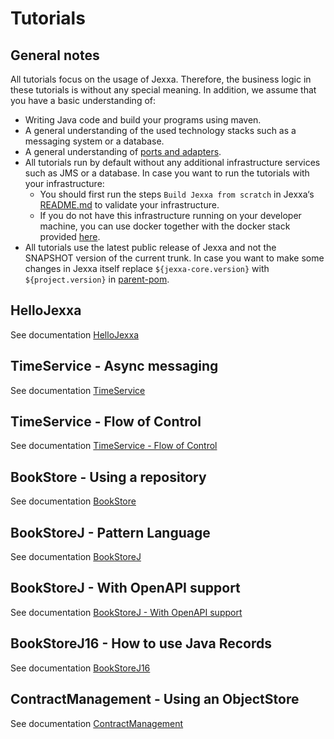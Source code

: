 # Tutorials 

## General notes

All tutorials focus on the usage of Jexxa. Therefore, the business logic in these tutorials is without any special meaning. In addition, we assume that you have a basic understanding of: 
* Writing Java code and build your programs using maven. 
* A general understanding of the used technology stacks such as a messaging system or a database.
* A general understanding of [ports and adapters](https://herbertograca.com/2017/11/16/explicit-architecture-01-ddd-hexagonal-onion-clean-cqrs-how-i-put-it-all-together/).
* All tutorials run by default without any additional infrastructure services such as JMS or a database. In case you want to run the tutorials with your infrastructure:
    * You should first run the steps `Build Jexxa from scratch` in Jexxa‘s [README.md](../README.md) to validate your infrastructure. 
    * If you do not have this infrastructure running on your developer machine, you can use docker together with the docker stack provided [here](https://github.com/repplix/Jexxa/blob/3.1.1-SNAPSHOT/jexxa-core/src/test/resources/DeveloperStack.yaml).
* All tutorials use the latest public release of Jexxa and not the SNAPSHOT version of the current trunk. In case you want to make some changes in Jexxa itself replace `${jexxa-core.version}` with `${project.version}` in [parent-pom](pom.xml).    

## HelloJexxa
See documentation [HelloJexxa](HelloJexxa/)

## TimeService - Async messaging
See documentation [TimeService](TimeService/)

## TimeService - Flow of Control
See documentation [TimeService - Flow of Control](TimeService/README-FlowOfControl.md)

## BookStore - Using a repository  
See documentation [BookStore](BookStore/)

## BookStoreJ - Pattern Language 
See documentation [BookStoreJ](BookStoreJ/)

## BookStoreJ - With OpenAPI support 
See documentation [BookStoreJ - With OpenAPI support](BookStoreJ/README-OPENAPI.md)

## BookStoreJ16 - How to use Java Records
See documentation [BookStoreJ16](BookStoreJ16/)

## ContractManagement - Using an ObjectStore  
See documentation [ContractManagement](ContractManagement/) 